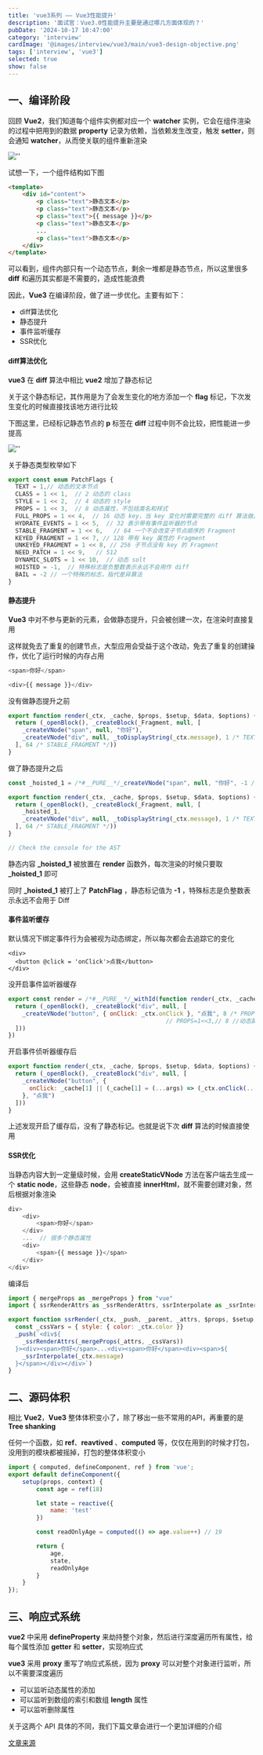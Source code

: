 ```yaml
---
title: 'vue3系列 —— Vue3性能提升'
description: '面试官：Vue3.0性能提升主要是通过哪几方面体现的？'
pubDate: '2024-10-17 10:47:00'
category: 'interview'
cardImage: '@images/interview/vue3/main/vue3-design-objective.png'
tags: ['interview', 'vue3']
selected: true
show: false
---
```


## 一、编译阶段

回顾 **Vue2**，我们知道每个组件实例都对应一个 **watcher** 实例，它会在组件渲染的过程中把用到的数据 **property** 记录为依赖，当依赖发生改变，触发 **setter**，则会通知 **watcher**，从而使关联的组件重新渲染

![''](@images/interview/vue3/vue3-design-objective/image.png)

试想一下，一个组件结构如下图

```html
<template>
    <div id="content">
        <p class="text">静态文本</p>
        <p class="text">静态文本</p>
        <p class="text">{{ message }}</p>
        <p class="text">静态文本</p>
        ...
        <p class="text">静态文本</p>
    </div>
</template>
```

可以看到，组件内部只有一个动态节点，剩余一堆都是静态节点，所以这里很多 **diff** 和遍历其实都是不需要的，造成性能浪费

因此，**Vue3** 在编译阶段，做了进一步优化。主要有如下：

- diff算法优化
- 静态提升
- 事件监听缓存
- SSR优化

#### diff算法优化

**vue3** 在 **diff** 算法中相比 **vue2** 增加了静态标记

关于这个静态标记，其作用是为了会发生变化的地方添加一个 **flag** 标记，下次发生变化的时候直接找该地方进行比较

下图这里，已经标记静态节点的 **p** 标签在 **diff** 过程中则不会比较，把性能进一步提高

![''](@images/interview/vue3/vue3-design-objective/image2.png)

关于静态类型枚举如下

```js
export const enum PatchFlags {
  TEXT = 1,// 动态的文本节点
  CLASS = 1 << 1,  // 2 动态的 class
  STYLE = 1 << 2,  // 4 动态的 style
  PROPS = 1 << 3,  // 8 动态属性，不包括类名和样式
  FULL_PROPS = 1 << 4,  // 16 动态 key，当 key 变化时需要完整的 diff 算法做比较
  HYDRATE_EVENTS = 1 << 5,  // 32 表示带有事件监听器的节点
  STABLE_FRAGMENT = 1 << 6,   // 64 一个不会改变子节点顺序的 Fragment
  KEYED_FRAGMENT = 1 << 7, // 128 带有 key 属性的 Fragment
  UNKEYED_FRAGMENT = 1 << 8, // 256 子节点没有 key 的 Fragment
  NEED_PATCH = 1 << 9,   // 512
  DYNAMIC_SLOTS = 1 << 10,  // 动态 solt
  HOISTED = -1,  // 特殊标志是负整数表示永远不会用作 diff
  BAIL = -2 // 一个特殊的标志，指代差异算法
}
```

#### 静态提升

**Vue3** 中对不参与更新的元素，会做静态提升，只会被创建一次，在渲染时直接复用

这样就免去了重复的创建节点，大型应用会受益于这个改动，免去了重复的创建操作，优化了运行时候的内存占用

```js
<span>你好</span>

<div>{{ message }}</div>
```

没有做静态提升之前

```js
export function render(_ctx, _cache, $props, $setup, $data, $options) {
  return (_openBlock(), _createBlock(_Fragment, null, [
    _createVNode("span", null, "你好"),
    _createVNode("div", null, _toDisplayString(_ctx.message), 1 /* TEXT */)
  ], 64 /* STABLE_FRAGMENT */))
}
```

做了静态提升之后

```js
const _hoisted_1 = /*#__PURE__*/_createVNode("span", null, "你好", -1 /* HOISTED */)

export function render(_ctx, _cache, $props, $setup, $data, $options) {
  return (_openBlock(), _createBlock(_Fragment, null, [
    _hoisted_1,
    _createVNode("div", null, _toDisplayString(_ctx.message), 1 /* TEXT */)
  ], 64 /* STABLE_FRAGMENT */))
}

// Check the console for the AST
```

静态内容 **_hoisted_1** 被放置在 **render** 函数外，每次渲染的时候只要取 **_hoisted_1** 即可

同时 **_hoisted_1** 被打上了 **PatchFlag** ，静态标记值为 **-1** ，特殊标志是负整数表示永远不会用于 Diff

#### 事件监听缓存

默认情况下绑定事件行为会被视为动态绑定，所以每次都会去追踪它的变化

```text
<div>
  <button @click = 'onClick'>点我</button>
</div>
```

没开启事件监听器缓存

```js
export const render = /*#__PURE__*/_withId(function render(_ctx, _cache, $props, $setup, $data, $options) {
  return (_openBlock(), _createBlock("div", null, [
    _createVNode("button", { onClick: _ctx.onClick }, "点我", 8 /* PROPS */, ["onClick"])
                                             // PROPS=1<<3,// 8 //动态属性，但不包含类名和样式
  ]))
})
```

开启事件侦听器缓存后

```js
export function render(_ctx, _cache, $props, $setup, $data, $options) {
  return (_openBlock(), _createBlock("div", null, [
    _createVNode("button", {
      onClick: _cache[1] || (_cache[1] = (...args) => (_ctx.onClick(...args)))
    }, "点我")
  ]))
}
```

上述发现开启了缓存后，没有了静态标记。也就是说下次 **diff** 算法的时候直接使用

#### SSR优化

当静态内容大到一定量级时候，会用 **createStaticVNode** 方法在客户端去生成一个 **static node**，这些静态 **node**，会被直接 **innerHtml**，就不需要创建对象，然后根据对象渲染

```js
div>
	<div>
		<span>你好</span>
	</div>
	...  // 很多个静态属性
	<div>
		<span>{{ message }}</span>
	</div>
</div>
```

编译后

```js
import { mergeProps as _mergeProps } from "vue"
import { ssrRenderAttrs as _ssrRenderAttrs, ssrInterpolate as _ssrInterpolate } from "@vue/server-renderer"

export function ssrRender(_ctx, _push, _parent, _attrs, $props, $setup, $data, $options) {
  const _cssVars = { style: { color: _ctx.color }}
  _push(`<div${
    _ssrRenderAttrs(_mergeProps(_attrs, _cssVars))
  }><div><span>你好</span>...<div><span>你好</span><div><span>${
    _ssrInterpolate(_ctx.message)
  }</span></div></div>`)
}
```

## 二、源码体积

相比 **Vue2**，**Vue3** 整体体积变小了，除了移出一些不常用的API，再重要的是 **Tree shanking**

任何一个函数，如 **ref**、**reavtived** 、**computed** 等，仅仅在用到的时候才打包，没用到的模块都被摇掉，打包的整体体积变小

```js
import { computed, defineComponent, ref } from 'vue';
export default defineComponent({
    setup(props, context) {
        const age = ref(18)

        let state = reactive({
            name: 'test'
        })

        const readOnlyAge = computed(() => age.value++) // 19

        return {
            age,
            state,
            readOnlyAge
        }
    }
});
```

## 三、响应式系统

**vue2** 中采用 **defineProperty** 来劫持整个对象，然后进行深度遍历所有属性，给每个属性添加 **getter** 和 **setter**，实现响应式

**vue3** 采用 **proxy** 重写了响应式系统，因为 **proxy** 可以对整个对象进行监听，所以不需要深度遍历

- 可以监听动态属性的添加
- 可以监听到数组的索引和数组 **length** 属性
- 可以监听删除属性

关于这两个 API 具体的不同，我们下篇文章会进行一个更加详细的介绍

[文章来源](https://vue3js.cn/interview/vue3/performance.html)
